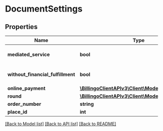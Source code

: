 # DocumentSettings

## Properties
Name | Type | Description | Notes
------------ | ------------- | ------------- | -------------
**mediated_service** | **bool** |  | [optional] [default to false]
**without_financial_fulfillment** | **bool** |  | [optional] [default to false]
**online_payment** | [**\BillingoClientAPIv3\Client\Model\OnlinePayment**](OnlinePayment.md) |  | [optional] 
**round** | [**\BillingoClientAPIv3\Client\Model\Round**](Round.md) |  | [optional] 
**order_number** | **string** |  | [optional] 
**place_id** | **int** |  | [optional] 

[[Back to Model list]](../../README.md#documentation-for-models) [[Back to API list]](../../README.md#documentation-for-api-endpoints) [[Back to README]](../../README.md)

